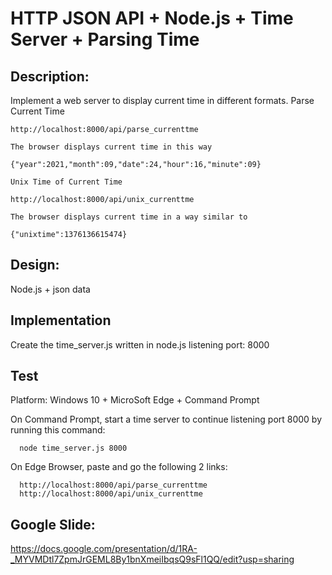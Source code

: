 # HTTP JSON API + Node.js + Time Server + Parsing Time

## Description:
   Implement a web server to display current time in different formats.
   Parse Current Time

    http://localhost:8000/api/parse_currenttme
    
    The browser displays current time in this way

    {"year":2021,"month":09,"date":24,"hour":16,"minute":09}
    
    Unix Time of Current Time

    http://localhost:8000/api/unix_currenttme
    
    The browser displays current time in a way similar to

    {"unixtime":1376136615474}
    
   
## Design:
   Node.js + json data
   
## Implementation
  Create the time_server.js written in node.js
      listening port: 8000
      
## Test
  Platform: Windows 10 + MicroSoft Edge + Command Prompt
  
  On Command Prompt, start a time server to continue listening port 8000 by running this command:
  
      node time_server.js 8000
  
  On Edge Browser, paste and go the following 2 links:
  
      http://localhost:8000/api/parse_currenttme
      http://localhost:8000/api/unix_currenttme
      
      
## Google Slide:
https://docs.google.com/presentation/d/1RA-_MYVMDtl7ZpmJrGEML8By1bnXmeiIbqsQ9sFl1QQ/edit?usp=sharing
